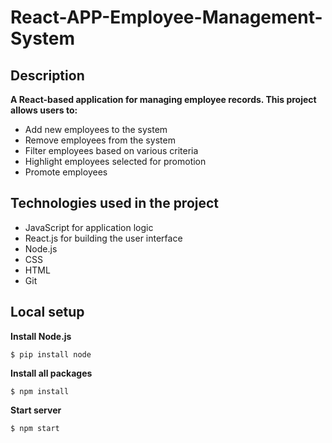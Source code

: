 # React-APP-Employee-Management-System

## Description

**A React-based application for managing employee records. This project allows users to:**
- Add new employees to the system
- Remove employees from the system
- Filter employees based on various criteria
- Highlight employees selected for promotion
- Promote employees

## Technologies used in the project
- JavaScript for application logic
- React.js for building the user interface
- Node.js
- CSS
- HTML
- Git

## Local setup

**Install Node.js**

```
$ pip install node
```

**Install all packages**

```
$ npm install
```

**Start server**

```
$ npm start
```
